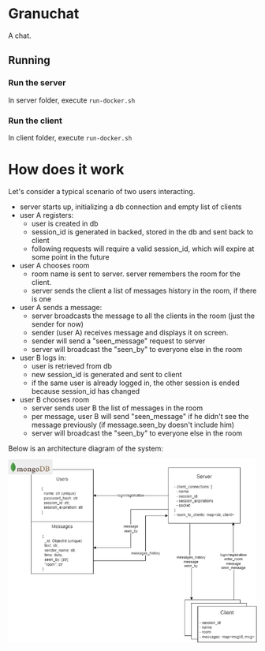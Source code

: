# Granuchat
A chat.

## Running
### Run the server
In server folder, execute `run-docker.sh`

### Run the client
In client folder, execute `run-docker.sh`

# How does it work
Let's consider a typical scenario of two users interacting.
* server starts up, initializing a db connection and empty list of clients
* user A registers: 
  * user is created in db 
  * session_id is generated in backed, stored in the db and sent back to client
  * following requests will require a valid session_id, which will expire at some point in the future
* user A chooses room
  * room name is sent to server. server remembers the room for the client.
  * server sends the client a list of messages history in the room, if there is one
* user A sends a message:
  * server broadcasts the message to all the clients in the room (just the sender for now)
  * sender (user A) receives message and displays it on screen.
  * sender will send a "seen_message" request to server
  * server will broadcast the "seen_by" to everyone else in the room
* user B logs in:
  * user is retrieved from db
  * new session_id is generated and sent to client
  * if the same user is already logged in, the other session is ended because session_id has changed
* user B chooses room
  * server sends user B the list of messages in the room
  * per message, user B will send "seen_message" if he didn't see the message previously (if message.seen_by doesn't include him)
  * server will broadcast the "seen_by" to everyone else in the room

Below is an architecture diagram of the system:

![chat_architecture.drawio.png](chat_architecture.drawio.png)
